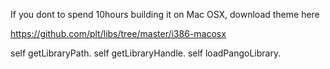If you dont to spend 10hours building it on Mac OSX, download theme herehttps://github.com/plt/libs/tree/master/i386-macosxself getLibraryPath.self getLibraryHandle.self loadPangoLibrary.   